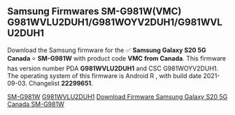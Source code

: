 <h2>Samsung Firmwares SM-G981W(VMC) G981WVLU2DUH1/G981WOYV2DUH1/G981WVLU2DUH1</h2>
Download the Samsung firmware for the ✅ <strong>Samsung Galaxy S20 5G Canada </strong> ⭐ <strong>SM-G981W</strong> with product code <strong>VMC</strong> <strong> from Canada</strong>. This firmware has version number PDA <strong>G981WVLU2DUH1</strong> and CSC G981WOYV2DUH1. The operating system of this firmware is Android R , with build date 2021-09-03. Changelist <strong>22299651</strong>.


[SM-G981W](https://samfirm.shop/samsung/model/SM-G981W)
[G981WVLU2DUH1](https://samfirm.shop/samsung/pda/G981WVLU2DUH1)
[Download Firmware Samsung Galaxy S20 5G Canada SM-G981W](https://samfirm.shop/samsung/firmware/451807)
